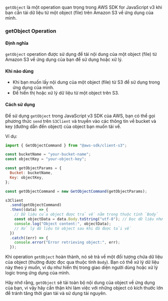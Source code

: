 `getObject` là một operation quan trọng trong AWS SDK for JavaScript v3 khi bạn cần tải dữ liệu từ một object (file) trên Amazon S3 về ứng dụng của mình.

### getObject Operation

#### Định nghĩa

`getObject` operation được sử dụng để tải nội dung của một object (file) từ Amazon S3 về ứng dụng của bạn để sử dụng hoặc xử lý.

#### Khi nào dùng

- Khi bạn muốn lấy nội dung của một object (file) từ S3 để sử dụng trong ứng dụng của mình.
- Để hiển thị hoặc xử lý dữ liệu từ một object trên S3.

#### Cách sử dụng

Để sử dụng `getObject` trong JavaScript v3 SDK của AWS, bạn có thể gọi phương thức `send` trên `S3Client` và truyền vào các thông tin về bucket và key (đường dẫn đến object) của object bạn muốn tải về.

Ví dụ:

```javascript
import { GetObjectCommand } from "@aws-sdk/client-s3";

const bucketName = "your-bucket-name";
const objectKey = "your-object-key";

const getObjectParams = {
  Bucket: bucketName,
  Key: objectKey,
};

const getObjectCommand = new GetObjectCommand(getObjectParams);

s3Client
  .send(getObjectCommand)
  .then((data) => {
    // Dữ liệu của object được trả về nằm trong thuộc tính `Body`
    const objectData = data.Body.toString("utf-8"); // Đọc dữ liệu như một chuỗi UTF-8
    console.log("Object content:", objectData);
    // Xử lý dữ liệu từ object sau khi đã được tải về
  })
  .catch((err) => {
    console.error("Error retrieving object:", err);
  });
```

Khi operation `getObject` hoàn thành, nó sẽ trả về một đối tượng chứa dữ liệu của object (thường được đọc qua thuộc tính `Body`). Bạn có thể xử lý dữ liệu này theo ý muốn, ví dụ như hiển thị trong giao diện người dùng hoặc xử lý logic trong ứng dụng của mình.

Hãy nhớ rằng, `getObject` sẽ tải toàn bộ nội dung của object về ứng dụng của bạn, vì vậy hãy cẩn thận khi làm việc với những object có kích thước lớn để tránh tăng thời gian tải và sử dụng tài nguyên.
